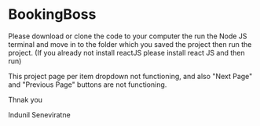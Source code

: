 # BookingBoss

Please download or clone the code to your computer the run the Node JS terminal and move in to the folder which you saved the project then run the project. (If you already not install reactJS please install react JS and then run)

This project page per item dropdown not functioning, and also "Next Page" and "Previous Page" buttons are not functioning.

Thnak you

Indunil Seneviratne


